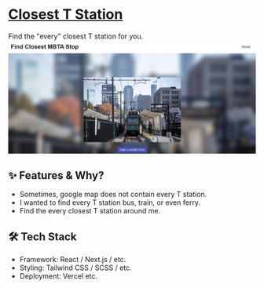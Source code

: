 # [Closest T Station](https://mp-4-nu-beryl.vercel.app/)

Find the "every" closest T station for you. 
![Website Screenshot](https://github.com/0GhOsTO/ClosestStation/blob/master/public/MBTA.png)


## ✨ Features & Why? 
- Sometimes, google map does not contain every T station.
- I wanted to find every T station bus, train, or even ferry.
- Find the every closest T station around me. 

## 🛠 Tech Stack

- Framework: React / Next.js / etc.
- Styling: Tailwind CSS / SCSS / etc.
- Deployment: Vercel etc.
